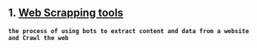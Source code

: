

## 1. [Web Scrapping tools](https://scrapy.org/)

**`the process of using bots to extract content and data from a website and Crawl the web`**

